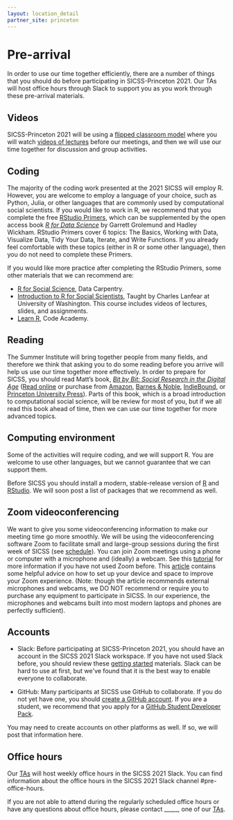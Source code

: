 ```yaml
---
layout: location_detail
partner_site: princeton
---
```


# Pre-arrival

In order to use our time together efficiently, there are a number of things that you should do before participating in SICSS-Princeton 2021. Our TAs will host office hours through Slack to support you as you work through these pre-arrival materials.

## Videos

SICSS-Princeton 2021 will be using a [flipped classroom model](https://en.wikipedia.org/wiki/Flipped_classroom) where you will watch [videos of lectures](https://compsocialscience.github.io/summer-institute/curriculum) before our meetings, and then we will use our time together for discussion and group activities.

## Coding

The majority of the coding work presented at the 2021 SICSS will employ R.  However, you are welcome to employ a language of your choice, such as Python, Julia, or other languages that are commonly used by computational social scientists. If you would like to work in R, we recommend that you complete the free [RStudio Primers](https://rstudio.cloud/learn/primers), which can be supplemented by the open access book _[R for Data Science](https://r4ds.had.co.nz/)_ by Garrett Grolemund and Hadley Wickham.  RStudio Primers cover 6 topics: The Basics, Working with Data, Visualize Data, Tidy Your Data, Iterate, and Write Functions.  If you already feel comfortable with these topics (either in R or some other language), then you do not need to complete these Primers.

If you would like more practice after completing the RStudio Primers, some other materials that we can recommend are:
- [R for Social Science](https://datacarpentry.org/r-socialsci/), Data Carpentry.  
- [Introduction to R for Social Scientists](https://clanfear.github.io/CSSS508/), Taught by Charles Lanfear at University of Washington. This course includes videos of lectures, slides, and assignments.
- [Learn R](https://www.codecademy.com/learn/learn-r), Code Academy.

## Reading

The Summer Institute will bring together people from many fields, and therefore we think that asking you to do some reading before you arrive will help us use our time together more effectively.  In order to prepare for SICSS, you should read Matt’s book, *[Bit by Bit: Social Research in the Digital Age](http://www.bitbybitbook.com)* ([Read online](https://www.bitbybitbook.com/en/1st-ed/preface/) or purchase from [Amazon](https://www.amazon.com/Bit-Social-Research-Digital-Age/dp/0691158649), [Barnes & Noble](https://www.barnesandnoble.com/w/bit-by-bit-matthew-salganik/1125483924), [IndieBound](https://www.indiebound.org/book/9780691158648), or [Princeton University Press](https://press.princeton.edu/titles/11057.html)). Parts of this book, which is a broad introduction to computational social science, will be review for most of you, but if we all read this book ahead of time, then we can use our time together for more advanced topics.

## Computing environment

Some of the activities will require coding, and we will support R.  You are welcome to use other languages, but we cannot guarantee that we can support them.

Before SICSS you should install a modern, stable-release version of [R](https://www.r-project.org/) and [RStudio](https://rstudio.com/products/rstudio/download/).  We will soon post a list of packages that we recommend as well.

## Zoom videoconferencing

We want to give you some videoconferencing information to make our meeting time go more smoothly. We will be using the videoconferencing software Zoom to facilitate small and large-group sessions during the first week of SICSS (see [schedule](https://compsocialscience.github.io/summer-institute/2020/duke/schedule)). You can join Zoom meetings using a phone or computer with a microphone and (ideally) a webcam. See this [tutorial](https://support.zoom.us/hc/en-us/articles/201362193-Joining-a-Meeting) for more information if you have not used Zoom before. This [article](https://thewirecutter.com/blog/professional-video-call-from-home/) contains some helpful advice on how to set up your device and space to improve your Zoom experience. (Note: though the article recommends external microphones and webcams, we DO NOT recommend or require you to purchase any equipment to participate in SICSS. In our experience, the microphones and webcams built into most modern laptops and phones are perfectly sufficient).

## Accounts

- Slack: Before participating at SICSS-Princeton 2021, you should have an account in the SICSS 2021 Slack workspace.  If you have not used Slack before, you should review these [getting started](https://slack.com/help/categories/360000049043-Getting-started) materials.  Slack can be hard to use at first, but we've found that it is the best way to enable everyone to collaborate.

- GitHub: Many participants at SICSS use GitHub to collaborate.  If you do not yet have one, you should [create a GitHub account](https://github.com/join).  If you are a student, we recommend that you apply for a [GitHub Student Developer Pack](https://education.github.com/pack).

You may need to create accounts on other platforms as well.  If so, we will post that information here.

## Office hours

Our [TAs](https://compsocialscience.github.io/summer-institute/2021/princeton/people#teaching_assistants) will host weekly office hours in the SICSS 2021 Slack.  You can find information about the office hours in the SICSS 2021 Slack channel #pre-office-hours.

If you are not able to attend during the regularly scheduled office hours or have any questions about office hours, please contact \_\_\_\_\_, one of our [TAs](https://compsocialscience.github.io/summer-institute/2021/princeton/people#teaching_assistants).
